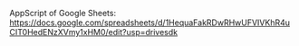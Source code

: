 AppScript of Google Sheets: https://docs.google.com/spreadsheets/d/1HequaFakRDwRHwUFVIVKhR4uCIT0HedENzXVmy1xHM0/edit?usp=drivesdk
